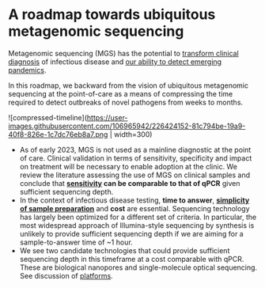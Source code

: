 # A roadmap towards ubiquitous metagenomic sequencing

Metagenomic sequencing (MGS) has the potential to [transform clinical diagnosis](https://www.nature.com/articles/s41576-019-0113-7) of infectious disease and [our ability to detect emerging pandemics](https://blogs.scientificamerican.com/observations/how-to-snuff-out-the-next-pandemic/).

In this roadmap, we backward from the vision of ubiquitous metagenomic sequencing at the point-of-care as a means of compressing the time required to detect outbreaks of novel pathogens from weeks to months.

![compressed-timeline](https://user-images.githubusercontent.com/106965942/226424152-81c794be-19a9-40f8-826e-1c7dc76eb8a7.png | width=300)

- As of early 2023, MGS is not used as a mainline diagnostic at the point of care. Clinical validation in terms of sensitivity, specificity and impact on treatment will be necessary to enable adoption at the clinic. We review the literature assessing the use of MGS on clinical samples and conclude that **[sensitivity](https://escherbach.github.io/seq-roadmap/sensitivity) can be comparable to that of qPCR** given sufficient sequencing depth.
- In the context of infectious disease testing, **time to answer**, **[simplicity of sample preparation](https://escherbach.github.io/seq-roadmap/sample-prep)** and **cost** are essential. Sequencing technology has largely been optimized for a different set of criteria. In particular, the most widespread approach of Illumina-style sequencing by synthesis is unlikely to provide sufficient sequencing depth if we are aiming for a sample-to-answer time of ~1 hour.
- We see two candidate technologies that could provide sufficient sequencing depth in this timeframe at a cost comparable with qPCR. These are biological nanopores and single-molecule optical sequencing. See discussion of [platforms](https://escherbach.github.io/seq-roadmap/platforms).
